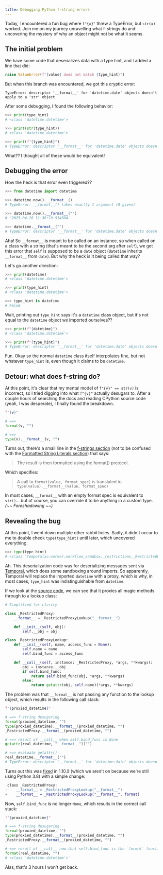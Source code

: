 ```yaml
---
title: Debugging Python f-string errors
---
```


Today, I encountered a fun bug where `f"{x}"` threw a TypeError, but `str(x)` worked. Join me on my journey unravelling what f-strings do and uncovering the mystery of why an object might not be what it seems.

## The initial problem

We have some code that deserializes data with a type hint, and I added a line that did:

```py
raise ValueError(f"{value} does not match {type_hint}")
```

But when this branch was encountered, we got this cryptic error:
```text
TypeError: descriptor '__format__' for 'datetime.date' objects doesn't apply to a 'str' object
```

After some debugging, I found the following behavior:
```python
>>> print(type_hint)
# <class 'datetime.datetime'>

>>> print(str(type_hint))
# <class 'datetime.datetime'>

>>> print(f"{type_hint}")
# TypeError: descriptor '__format__' for 'datetime.date' objects doesn't apply to a 'str' object
```

What?? I thought all of these would be equivalent!

## Debugging the error

How the heck is that error even triggered??

```python
>>> from datetime import datetime

>>> datetime.now().__format__()
# TypeError: __format__() takes exactly 1 argument (0 given)

>>> datetime.now().__format__("")
# '2025-04-26 11:30:10.914804'

>>> datetime.__format__("")
# TypeError: descriptor '__format__' for 'datetime.date' objects doesn't apply to a 'str' object
```

Aha! So `__format__` is meant to be called on an instance, so when called on a class with a string (that's meant to be the second arg after `self`), we get this error that `self` is supposed to be a `date` object (`datetime` inherits `__format__` from `date`). But why the heck is it being called that way?

Let's go another direction:

```python
>>> print(datetime)
# <class 'datetime.datetime'>

>>> print(type_hint)
# <class 'datetime.datetime'>

>>> type_hint is datetime
# False
```

Wait, printing out `type_hint` says it's a `datetime` class object, but it's not equal to the `datetime` object we imported ourselves??

```python
>>> print(f"{datetime}")
# <class 'datetime.datetime'>

>>> print(f"{type_hint}")
# TypeError: descriptor '__format__' for 'datetime.date' objects doesn't apply to a 'str' object
```

Fun. Okay so the normal `datetime` class itself interpolates fine, but not whatever `type_hint` is, even though it claims to be `datetime`.

## Detour: what does f-string do?

At this point, it's clear that my mental model of `f"{v}" == str(v)` is incorrect, so I tried digging into what `f"{v}"` actually desugars to. After a couple hours of searching the docs and reading CPython source code (yeah, I was desperate), I finally found the breakdown.

```python
f"{v}"

# ==>
format(v, "")

# ==>
type(v).__format__(v, "")
```

Turns out, there's a small line in the [f-strings section](https://docs.python.org/3/reference/lexical_analysis.html#f-strings) (not to be confused with the [Formatted String Literals section](https://docs.python.org/3/tutorial/inputoutput.html#formatted-string-literals)) that says:

> The result is then formatted using the format() protocol.

Which specifies:

> A call to `format(value, format_spec)` is translated to `type(value).__format__(value, format_spec)`

In most cases, `__format__` with an empty format spec is equivalent to `str()`... but of course, you can override it to be anything in a custom type. _(~~ Foreshadowing ~~)_

## Revealing the bug

At this point, I went down multiple other rabbit holes. Sadly, it didn't occur to me to double check `type(type_hint)` until later, which uncovered everything:
```python
>>> type(type_hint)
# <class 'temporalio.worker.workflow_sandbox._restrictions._RestrictedProxy'>
```

Ah. This deserialization code was for deserializing messages sent via [Temporal](https://temporal.io), which does some sandboxing around imports. So apparently, Temporal will replace the imported `datetime` with a proxy, which is why, in most cases, `type_hint` was indistinguishable from `datetime`.

If we look at the [source code](https://github.com/temporalio/sdk-python/blob/1.9.0/temporalio/worker/workflow_sandbox/_restrictions.py#L916), we can see that it proxies all magic methods through to a lookup class:

```python
# Simplified for clarity

class _RestrictedProxy:
    __format__ = _RestrictedProxyLookup("__format__")

    def __init__(self, obj):
        self.__obj = obj

class _RestrictedProxyLookup:
    def __init__(self, name, access_func = None):
        self.name = name
        self.bind_func = access_func

    def __call__(self, instance: _RestrictedProxy, *args, **kwargs):
        obj = instance.__obj
        if self.bind_func:
            return self.bind_func(obj, *args, **kwargs)
        else:
            return getattr(obj, self.name)(*args, **kwargs)
```

The problem was that `__format__` is not passing any function to the lookup object, which results in the following call stack:

```python
f"{proxied_datetime}"

# ==> f-string desugaring
format(proxied_datetime, "")
type(proxied_datetime).__format__(proxied_datetime, "")
_RestrictedProxy.__format__(proxied_datetime, "")

# ==> result of __call__ when self.bind_func is None
getattr(real_datetime, "__format__")("")

# ==> evaluate getattr()
real_datetime.__format__("")
# TypeError: descriptor '__format__' for 'datetime.date' objects doesn't apply to a 'str' object
```

Turns out this was [fixed](https://github.com/temporalio/sdk-python/pull/757#discussion_r1949629666) in 1.10.0 (which we aren't on because we're still using Python 3.8) with a simple change:
```diff
 class _RestrictedProxy:
-    __format__ = _RestrictedProxyLookup("__format__")
+    __format__ = _RestrictedProxyLookup("__format__", format)
```

Now, `self.bind_func` is no longer `None`, which results in the correct call stack:

```python
f"{proxied_datetime}"

# ==> f-string desugaring
format(proxied_datetime, "")
type(proxied_datetime).__format__(proxied_datetime, "")
_RestrictedProxy.__format__(proxied_datetime, "")

# ==> result of __call__ now that self.bind_func is the `format` function
format(real_datetime, "")
# <class 'datetime.datetime'>'
```

Alas, that's 3 hours I won't get back.
